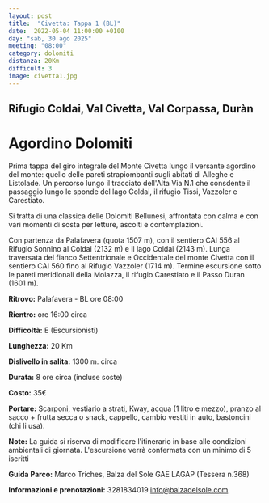 ```yaml
---
layout: post
title:  "Civetta: Tappa 1 (BL)"
date:  2022-05-04 11:00:00 +0100
day: "sab, 30 ago 2025"
meeting: "08:00"
category: dolomiti 
distanza: 20Km
difficult: 3
image: civetta1.jpg
---
```


## Rifugio Coldai, Val Civetta, Val Corpassa, Duràn

# Agordino Dolomiti

Prima tappa del giro integrale del Monte Civetta lungo il versante agordino del monte: quello delle pareti strapiombanti sugli abitati di Alleghe e Listolade. 
Un percorso lungo il tracciato dell'Alta Via N.1 che consdente il passaggio lungo le sponde del lago Coldai, il rifugio Tissi, Vazzoler e Carestiato.

Si tratta di una classica delle Dolomiti Bellunesi, affrontata con calma e con vari momenti di sosta per letture, ascolti e contemplazioni.

Con partenza da Palafavera (quota 1507 m), con il sentiero CAI 556 al Rifugio Sonnino al Coldai (2132 m) e il lago Coldai (2143 m). Lunga traversata del fianco Settentrionale e Occidentale del monte Civetta con il sentiero CAI 560 fino al Rifugio Vazzoler (1714 m).
Termine escursione sotto le pareti meridionali della Moiazza, il rifugio Carestiato e il Passo Duran (1601 m).


**Ritrovo:** Palafavera - BL ore 08:00

**Rientro:** ore 16:00 circa 

**Difficoltà:** E (Escursionisti)

**Lunghezza:** 20 Km

**Dislivello in salita:**  1300 m. circa

**Durata:** 8 ore circa (incluse soste)

**Costo:** 35€ 


**Portare:** Scarponi, vestiario a strati, Kway, acqua (1 litro e mezzo), pranzo al sacco + frutta secca o snack, cappello, cambio vestiti in auto, bastoncini (chi li usa). 

**Note:** La guida si riserva di modificare l'itinerario in base alle condizioni ambientali di giornata. L'escursione verrà confermata con un minimo di 5 iscritti

**Guida Parco:** Marco Triches, Balza del Sole GAE LAGAP (Tessera n.368)

**Informazioni e prenotazioni:** 3281834019 info@balzadelsole.com 
